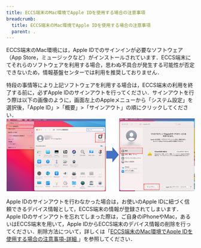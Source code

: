 ```yaml
---
title: ECCS端末のMac環境でApple IDを使用する場合の注意事項
breadcrumb:
  title: ECCS端末のMac環境でApple IDを使用する場合の注意事項
  parent: .
---
```


ECCS端末のMac環境には，Apple IDでのサインインが必要なソフトウェア（App Store，ミュージックなど）がインストールされています．ECCS端末にてそれらのソフトウェアを利用する場合，思わぬ不具合が発生する可能性が否定できないため，情報基盤センターでは利用を推奨しておりません．

特段の事情等により上記ソフトウェアを利用する場合は，ECCS端末の利用を終了する前に，必ずApple IDのサインアウトを行ってください．サインアウトを行う際は以下の画像のように，画面左上のAppleメニューから「システム設定」を選択後，「Apple ID」>「概要」>「サインアウト」の順にクリックしてください．
![](./appleid-signout.png)

Apple IDのサインアウトを行わなかった場合は，お使いのApple IDに紐づく信頼できるデバイス情報として，ECCS端末の情報が登録されてしまいます．Apple IDのサインアウトを忘れてしまった際は，ご自身のiPhoneやMac，あるいはECCS端末を用いて，Apple IDからECCS端末のデバイス情報の削除を行ってください．削除方法について，詳しくは「[ECCS端末のMac環境でApple IDを使用する場合の注意事項-詳細
](https://docs.google.com/document/d/e/2PACX-1vRi7HLSnl5y_I5UokJC6VhymKOafvZDv6Dmmumntp9ezlN4aHuuYRSeZ2UI6BYgUY0e5brVsMeS5kj7/pub)」を参照してください．